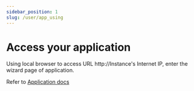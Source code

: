 ```yaml
---
sidebar_position: 1
slug: /user/app_using
---
```


# Access your application

Using local browser to access URL http://Instance's Internet IP, enter the wizard page of application.  

Refer to [Application docs](../apps)